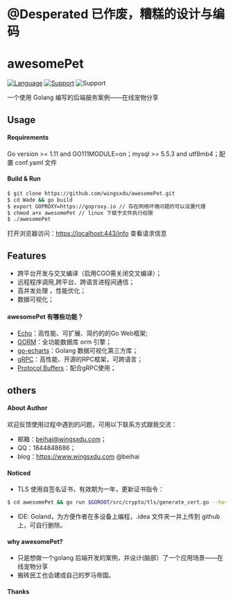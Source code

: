 # @Desperated 已作废，糟糕的设计与编码
# awesomePet

[![Language](https://img.shields.io/badge/Language-Go-blue.svg)](https://golang.org/)
[![Support](https://img.shields.io/badge/ECHO-V4-yellow)](https://echo.labstack.com/)
![Support](https://img.shields.io/badge/Mysql-8.0%2B-green)

一个使用 Golang 编写的后端服务案例——在线宠物分享

## Usage
#### Requirements
Go version >= 1.11 and GO111MODULE=on；mysql >= 5.5.3 and utf8mb4；配置 conf.yaml 文件
#### Build & Run
```bash
$ git clone https://github.com/wingsxdu/awesomePet.git
$ cd Wade && go build
$ export GOPROXY=https://goproxy.io // 存在网络环境问题的可以设置代理
$ chmod a+x awesomePet // linux 下赋予文件执行权限
$ ./awesomePet
```
打开浏览器访问：<https://localhost:443/info> 查看请求信息

## Features
* 跨平台开发与交叉编译（启用CGO需关闭交叉编译）；
* 远程程序调用,跨平台、跨语言进程间通信；
* 高并发处理 ，性能优化；
* 数据可视化；

#### awesomePet 有哪些功能？
* [Echo](https://echo.labstack.com/)：高性能、可扩展、简约的的Go Web框架;
* [GORM](https://gorm.io/)：全功能数据库 orm 引擎；
* [go-echarts](https://go-echarts.chenjiandongx.com/)：Golang 数据可视化第三方库；
* [gRPC](https://grpc.io/)：高性能、开源的RPC框架，可跨语言；
* [Protocol Buffers](https://github.com/protocolbuffers/protobuf)：配合gRPC使用；

## others
#### About Author
欢迎反馈使用过程中遇到的问题，可用以下联系方式跟我交流：
* 邮箱：beihai@wingsxdu.com；
* QQ：1844848686；
* blog：<https://www.wingsxdu.com> @beihai

#### Noticed
* TLS 使用自签名证书，有效期为一年，更新证书指令：
```bash
$ cd awesomePet && go run $GOROOT/src/crypto/tls/generate_cert.go --host localhost
```
* IDE: Goland，为方便作者在多设备上编程，.idea 文件夹一并上传到 github 上，可自行删除。

#### why awesomePet?
* 只是想做一个golang 后端开发的案例，并设计(脑部）了一个应用场景——在线宠物分享
* 搬砖民工也会建成自己的罗马帝国。

#### Thanks
